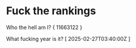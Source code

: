 # Fuck the rankings

Who the hell am I?
{ 11663122 }

What fucking year is it?
[ 2025-02-27T03:40:00Z ]
